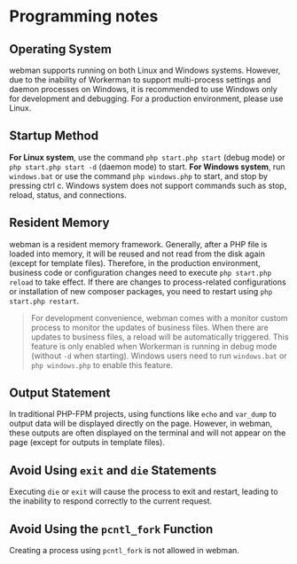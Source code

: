 # Programming notes

## Operating System
webman supports running on both Linux and Windows systems. However, due to the inability of Workerman to support multi-process settings and daemon processes on Windows, it is recommended to use Windows only for development and debugging. For a production environment, please use Linux.

## Startup Method
**For Linux system**, use the command `php start.php start` (debug mode) or `php start.php start -d` (daemon mode) to start.
**For Windows system**, run `windows.bat` or use the command `php windows.php` to start, and stop by pressing ctrl c. Windows system does not support commands such as stop, reload, status, and connections.

## Resident Memory
webman is a resident memory framework. Generally, after a PHP file is loaded into memory, it will be reused and not read from the disk again (except for template files). Therefore, in the production environment, business code or configuration changes need to execute `php start.php reload` to take effect. If there are changes to process-related configurations or installation of new composer packages, you need to restart using `php start.php restart`.

> For development convenience, webman comes with a monitor custom process to monitor the updates of business files. When there are updates to business files, a reload will be automatically triggered. This feature is only enabled when Workerman is running in debug mode (without `-d` when starting). Windows users need to run `windows.bat` or `php windows.php` to enable this feature.

## Output Statement
In traditional PHP-FPM projects, using functions like `echo` and `var_dump` to output data will be displayed directly on the page. However, in webman, these outputs are often displayed on the terminal and will not appear on the page (except for outputs in template files).

## Avoid Using `exit` and `die` Statements
Executing `die` or `exit` will cause the process to exit and restart, leading to the inability to respond correctly to the current request.

## Avoid Using the `pcntl_fork` Function
Creating a process using `pcntl_fork` is not allowed in webman.